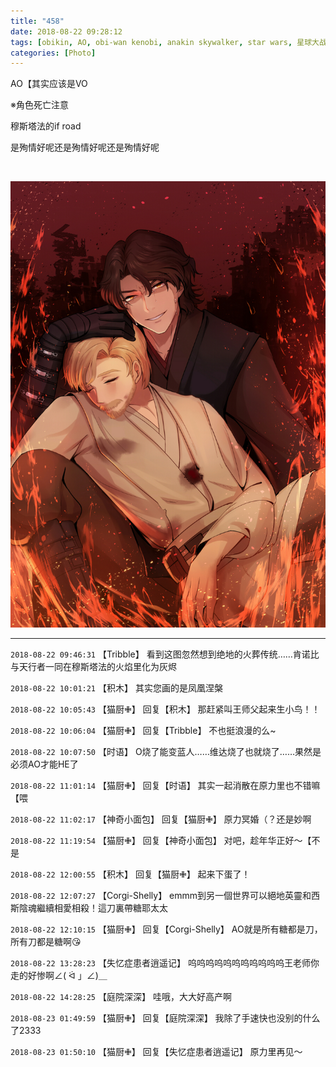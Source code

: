 ```yaml
---
title: "458"
date: 2018-08-22 09:28:12
tags: [obikin, AO, obi-wan kenobi, anakin skywalker, star wars, 星球大战]
categories: [Photo]
---
```


<p>AO【其实应该是VO</p> 
<p>※角色死亡注意</p> 
<p>穆斯塔法的if road</p> 
<p>是殉情好呢还是殉情好呢还是殉情好呢</p> 
<p><br /></p>

![](https://raw.githubusercontent.com/alicewish/meowchain247/master/img_cVZNdzJtQk9JV2ZyblNHUFE4RDU2MFM1cngvSzdyUmI0Zi9lUkh1dU9ZcEUxYXdqSHBYWS9RPT0.jpg)

---

`2018-08-22 09:46:31` 【Tribble】 看到这图忽然想到绝地的火葬传统……肯诺比与天行者一同在穆斯塔法的火焰里化为灰烬

`2018-08-22 10:01:21` 【积木】 其实您画的是凤凰涅槃

`2018-08-22 10:05:43` 【猫厨✙】 回复【积木】 那赶紧叫王师父起来生小鸟！！

`2018-08-22 10:06:04` 【猫厨✙】 回复【Tribble】 不也挺浪漫的么~

`2018-08-22 10:07:50` 【时语】 O烧了能变蓝人……维达烧了也就烧了……果然是必须AO才能HE了

`2018-08-22 11:01:14` 【猫厨✙】 回复【时语】 其实一起消散在原力里也不错嘛【喂

`2018-08-22 11:02:17` 【神奇小面包】 回复【猫厨✙】 原力冥婚（？还是妙啊

`2018-08-22 11:19:54` 【猫厨✙】 回复【神奇小面包】 对吧，趁年华正好～【不是

`2018-08-22 12:00:55` 【积木】 回复【猫厨✙】 起来下蛋了！

`2018-08-22 12:07:27` 【Corgi-Shelly】 emmm到另一個世界可以絕地英靈和西斯陰魂繼續相愛相殺！這刀裏帶糖耶太太

`2018-08-22 12:10:15` 【猫厨✙】 回复【Corgi-Shelly】 AO就是所有糖都是刀，所有刀都是糖啊😘

`2018-08-22 13:28:23` 【失忆症患者逍遥记】 呜呜呜呜呜呜呜呜呜呜呜王老师你走的好惨啊∠( ᐛ 」∠)＿

`2018-08-22 14:28:25` 【庭院深深】 哇哦，大大好高产啊

`2018-08-23 01:49:59` 【猫厨✙】 回复【庭院深深】 我除了手速快也没别的什么了2333

`2018-08-23 01:50:10` 【猫厨✙】 回复【失忆症患者逍遥记】 原力里再见～
